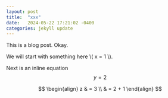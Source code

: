 ```yaml
---
layout: post
title:  "xxx"
date:   2024-05-22 17:21:02 -0400
categories: jekyll update
---
```


This is a blog post.
Okay.

We will start with something here \\( x = 1 \\).

Next is an inline equation $$y = 2$$

$$
\begin{align}
z & = 3 \\
& = 2 + 1
\end{align}
$$
